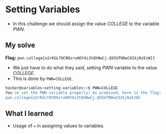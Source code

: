 # Setting Variables
- In this challenge we should assign the value *COLLEGE* to the variable *PWN*.
## My solve
**Flag:** `pwn.college{o2rKGLfOCN9zruHOY4i3tQhNwCj.QX5UTN0wCO1kjNzEzW}}`

- We just have to do what they said, setting *PWN* variable to the value *COLLEGE*.
- This is done by `PWN=COLLEGE`.
  
```bash
hacker@variables~setting-variables:~$ PWN=COLLEGE
You've set the PWN variable properly! As promised, here is the flag:
pwn.college{o2rKGLfOCN9zruHOY4i3tQhNwCj.QX5UTN0wCO1kjNzEzW}
```

## What I learned 
- Usage of `=` in assigning values to variables.
